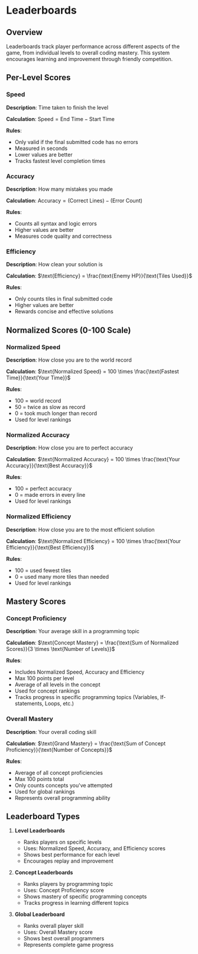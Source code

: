 # Leaderboards

## Overview
Leaderboards track player performance across different aspects of the game, from individual levels to overall coding mastery. This system encourages learning and improvement through friendly competition.

## Per-Level Scores

### Speed

**Description**: Time taken to finish the level

**Calculation**:
$\text{Speed} = \text{End Time} - \text{Start Time}$

**Rules**:
- Only valid if the final submitted code has no errors
- Measured in seconds
- Lower values are better
- Tracks fastest level completion times

### Accuracy

**Description**: How many mistakes you made

**Calculation**:
$\text{Accuracy} = (\text{Correct Lines}) - (\text{Error Count})$

**Rules**:
- Counts all syntax and logic errors
- Higher values are better
- Measures code quality and correctness

### Efficiency

**Description**: How clean your solution is

**Calculation**:
$\text{Efficiency} = \frac{\text{Enemy HP}}{\text{Tiles Used}}$

**Rules**:
- Only counts tiles in final submitted code
- Higher values are better
- Rewards concise and effective solutions

## Normalized Scores (0-100 Scale)

### Normalized Speed

**Description**: How close you are to the world record

**Calculation**:
$\text{Normalized Speed} = 100 \times \frac{\text{Fastest Time}}{\text{Your Time}}$

**Rules**:
- 100 = world record
- 50 = twice as slow as record
- 0 = took much longer than record
- Used for level rankings

### Normalized Accuracy

**Description**: How close you are to perfect accuracy

**Calculation**:
$\text{Normalized Accuracy} = 100 \times \frac{\text{Your Accuracy}}{\text{Best Accuracy}}$

**Rules**:
- 100 = perfect accuracy
- 0 = made errors in every line
- Used for level rankings

### Normalized Efficiency

**Description**: How close you are to the most efficient solution

**Calculation**:
$\text{Normalized Efficiency} = 100 \times \frac{\text{Your Efficiency}}{\text{Best Efficiency}}$

**Rules**:
- 100 = used fewest tiles
- 0 = used many more tiles than needed
- Used for level rankings

## Mastery Scores

### Concept Proficiency

**Description**: Your average skill in a programming topic

**Calculation**:
$\text{Concept Mastery} = \frac{\text{Sum of Normalized Scores}}{3 \times \text{Number of Levels}}$

**Rules**:
- Includes Normalized Speed, Accuracy and Efficiency
- Max 100 points per level
- Average of all levels in the concept
- Used for concept rankings
- Tracks progress in specific programming topics (Variables, If-statements, Loops, etc.)

### Overall Mastery

**Description**: Your overall coding skill

**Calculation**:
$\text{Grand Mastery} = \frac{\text{Sum of Concept Proficiency}}{\text{Number of Concepts}}$

**Rules**:
- Average of all concept proficiencies
- Max 100 points total
- Only counts concepts you've attempted
- Used for global rankings
- Represents overall programming ability

## Leaderboard Types

1. **Level Leaderboards**
   - Ranks players on specific levels
   - Uses: Normalized Speed, Accuracy, and Efficiency scores
   - Shows best performance for each level
   - Encourages replay and improvement

2. **Concept Leaderboards**
   - Ranks players by programming topic
   - Uses: Concept Proficiency score
   - Shows mastery of specific programming concepts
   - Tracks progress in learning different topics

3. **Global Leaderboard**
   - Ranks overall player skill
   - Uses: Overall Mastery score
   - Shows best overall programmers
   - Represents complete game progress

